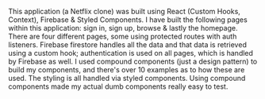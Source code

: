 This application (a Netflix clone) was built using React (Custom Hooks, Context), Firebase & Styled Components. 
I have built the following pages within this application: sign in, sign up, browse & lastly the homepage. 
There are four different pages, some using protected routes with auth listeners. 
Firebase firestore handles all the data and that data is retrieved using a custom hook; authentication is used on all pages, which is handled by Firebase as well.
I used compound components (just a design pattern) to build my components, and there's over 10 examples as to how these are used. 
The styling is all handled via styled components. Using compound components made my actual dumb components really easy to test.
